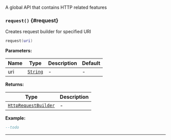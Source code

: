 A global API that contains HTTP related features

### <code>request()</code> \{#request}

Creates request builder for specified URI

```lua
request(uri)
```

**Parameters:**

| Name | Type                                            | Description | Default |
| ---- | ----------------------------------------------- | ----------- | ------- |
| uri  | <code>[String](/tutorials/types/Strings)</code> | -           | -       |

**Returns:**

| Type                                                               | Description |
| ------------------------------------------------------------------ | ----------- |
| <code>[HttpRequestBuilder](/globals/Net/HttpRequestBuilder)</code> | -           |

**Example:**

```lua
--todo
```

---

